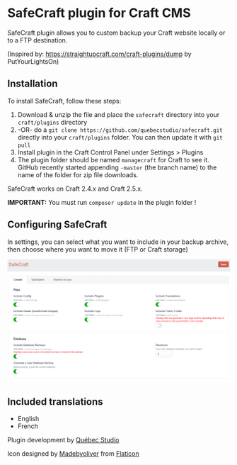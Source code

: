 # SafeCraft plugin for Craft CMS

SafeCraft plugin allows you to custom backup your Craft website locally or to a FTP destination.

(Inspired by: https://straightupcraft.com/craft-plugins/dump by PutYourLightsOn)

## Installation

To install SafeCraft, follow these steps:

1. Download & unzip the file and place the `safecraft` directory into your `craft/plugins` directory
2.  -OR- do a `git clone https://github.com/quebecstudio/safecraft.git` directly into your `craft/plugins` folder.  You can then update it with `git pull`
3. Install plugin in the Craft Control Panel under Settings > Plugins
4. The plugin folder should be named `managecraft` for Craft to see it.  GitHub recently started appending `-master` (the branch name) to the name of the folder for zip file downloads.

SafeCraft works on Craft 2.4.x and Craft 2.5.x.

**IMPORTANT:** You must run `composer update` in the plugin folder !


## Configuring SafeCraft

In settings, you can select what you want to include in your backup archive, then choose where you want to move it (FTP or Craft storage)

![screenshot](/resources/screenshots/safecraft.png)


## Included translations

 - English
 - French


Plugin development by [Québec Studio](http://quebecstudio.com)

Icon designed by [Madebyoliver](http://www.flaticon.com/authors/madebyoliver) from [Flaticon](http://www.flaticon.com/)
